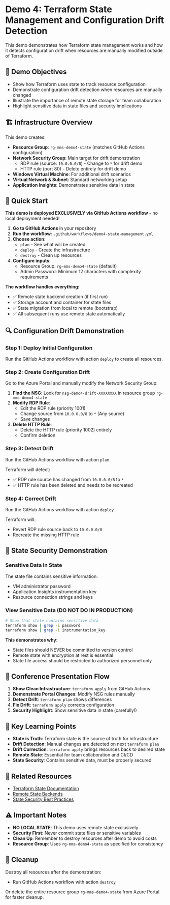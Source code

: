# Demo 4: Terraform State Management and Configuration Drift Detection

This demo demonstrates how Terraform state management works and how it detects configuration drift when resources are manually modified outside of Terraform.

## 🎯 Demo Objectives

- Show how Terraform uses state to track resource configuration
- Demonstrate configuration drift detection when resources are manually changed
- Illustrate the importance of remote state storage for team collaboration
- Highlight sensitive data in state files and security implications

## 🏗️ Infrastructure Overview

This demo creates:

- **Resource Group**: `rg-mms-demo4-state` (matches GitHub Actions configuration)
- **Network Security Group**: Main target for drift demonstration
  - RDP rule (source: `10.0.0.0/8`) - Change to `*` for drift demo
  - HTTP rule (port 80) - Delete entirely for drift demo
- **Windows Virtual Machine**: For additional drift scenarios
- **Virtual Network & Subnet**: Standard networking setup
- **Application Insights**: Demonstrates sensitive data in state

## 🚀 Quick Start

**This demo is deployed EXCLUSIVELY via GitHub Actions workflow** - no local deployment needed!

1. **Go to GitHub Actions** in your repository
2. **Run the workflow**: `.github/workflows/demo4-state-management.yml`
3. **Choose action**: 
   - `plan` - See what will be created
   - `deploy` - Create the infrastructure  
   - `destroy` - Clean up resources
4. **Configure inputs**:
   - Resource Group: `rg-mms-demo4-state` (default)
   - Admin Password: Minimum 12 characters with complexity requirements

**The workflow handles everything:**
- ✅ Remote state backend creation (if first run)
- ✅ Storage account and container for state files  
- ✅ State migration from local to remote (bootstrap)
- ✅ All subsequent runs use remote state automatically

## 🔍 Configuration Drift Demonstration

### Step 1: Deploy Initial Configuration
Run the GitHub Actions workflow with action `deploy` to create all resources.

### Step 2: Create Configuration Drift
Go to the Azure Portal and manually modify the Network Security Group:

1. **Find the NSG**: Look for `nsg-demo4-drift-XXXXXXXX` in resource group `rg-mms-demo4-state`
2. **Modify RDP Rule**: 
   - Edit the RDP rule (priority 1001)
   - Change source from `10.0.0.0/8` to `*` (Any source)
   - Save changes
3. **Delete HTTP Rule**:
   - Delete the HTTP rule (priority 1002) entirely
   - Confirm deletion

### Step 3: Detect Drift
Run the GitHub Actions workflow with action `plan`

Terraform will detect:
- ✅ RDP rule source has changed from `10.0.0.0/8` to `*`
- ✅ HTTP rule has been deleted and needs to be recreated

### Step 4: Correct Drift
Run the GitHub Actions workflow with action `deploy`

Terraform will:
- Revert RDP rule source back to `10.0.0.0/8`
- Recreate the missing HTTP rule

## 🔐 State Security Demonstration

### Sensitive Data in State
The state file contains sensitive information:
- VM administrator password
- Application Insights instrumentation key
- Resource connection strings and keys

### View Sensitive Data (DO NOT DO IN PRODUCTION)
```bash
# Show that state contains sensitive data
terraform show | grep -i password
terraform show | grep -i instrumentation_key
```

**This demonstrates why:**
- State files should NEVER be committed to version control
- Remote state with encryption at rest is essential
- State file access should be restricted to authorized personnel only

## 🎪 Conference Presentation Flow

1. **Show Clean Infrastructure**: `terraform apply` from GitHub Actions
2. **Demonstrate Portal Changes**: Modify NSG rules manually
3. **Detect Drift**: `terraform plan` shows differences
4. **Fix Drift**: `terraform apply` corrects configuration
5. **Security Highlight**: Show sensitive data in state (carefully!)

## 📝 Key Learning Points

- **State is Truth**: Terraform state is the source of truth for infrastructure
- **Drift Detection**: Manual changes are detected on next `terraform plan`
- **Drift Correction**: `terraform apply` brings resources back to desired state
- **Remote State**: Essential for team collaboration and CI/CD
- **State Security**: Contains sensitive data, must be properly secured

## 🔗 Related Resources

- [Terraform State Documentation](https://www.terraform.io/docs/language/state/index.html)
- [Remote State Backends](https://www.terraform.io/docs/language/settings/backends/index.html)
- [State Security Best Practices](https://www.terraform.io/docs/cloud/guides/recommended-practices/part1.html)

## ⚠️ Important Notes

- **NO LOCAL STATE**: This demo uses remote state exclusively
- **Security First**: Never commit state files or sensitive variables
- **Clean Up**: Remember to destroy resources after demo to avoid costs
- **Resource Group**: Uses `rg-mms-demo4-state` as specified for consistency

## 🧹 Cleanup

Destroy all resources after the demonstration:
- Run GitHub Actions workflow with action `destroy`

Or delete the entire resource group `rg-mms-demo4-state` from Azure Portal for faster cleanup.
